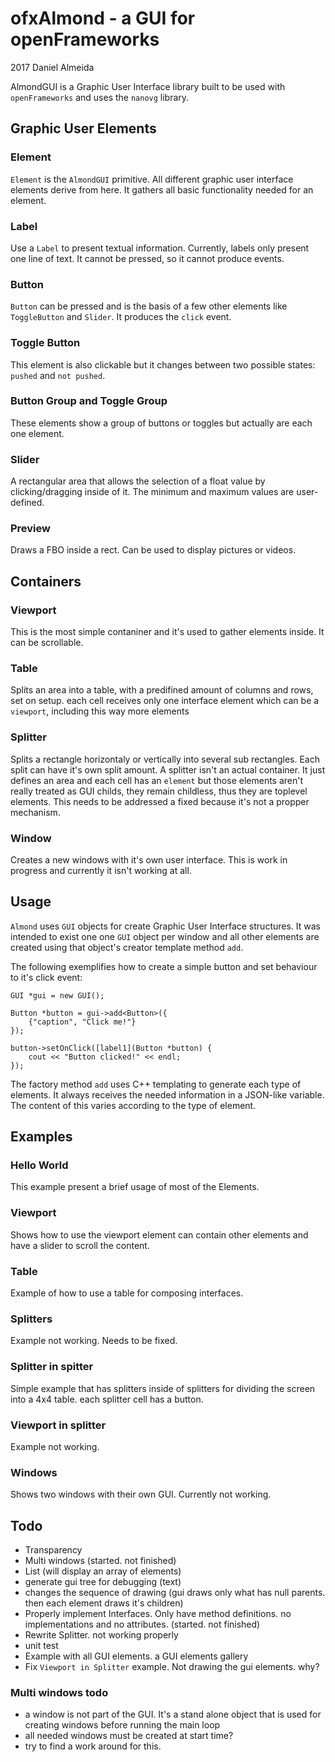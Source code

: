 # ofxAlmond - a GUI for openFrameworks

2017 Daniel Almeida


AlmondGUI is a Graphic User Interface library built to be used with  `openFrameworks` and uses the `nanovg` library.


## Graphic User Elements

### Element

`Element` is the `AlmondGUI` primitive. All different graphic user interface elements derive from here. It gathers all basic functionality needed for an element.

### Label

Use a `Label` to present textual information. Currently, labels only present one line of text. It cannot be pressed, so it cannot produce events.


### Button

`Button` can be pressed and is the basis of a few other elements like `ToggleButton` and `Slider`. It produces the `click` event.


### Toggle Button

This element is also clickable but it changes between two possible states: `pushed` and `not pushed`.


### Button Group and Toggle Group

These elements show a group of buttons or toggles but actually are each one element.


### Slider

A rectangular area that allows the selection of a float value by clicking/dragging inside of it. The minimum and maximum values are user-defined.


### Preview

Draws a FBO inside a rect. Can be used to display pictures or videos.


## Containers


### Viewport

This is the most simple contaniner and it's used to gather elements inside. It can be scrollable.


### Table

Splits an area into a table, with a predifined amount of columns and rows, set on setup. each cell receives only one interface element which can be a `viewport`, including this way more elements

### Splitter

Splits a rectangle horizontaly or vertically into several sub rectangles. Each split can have it's own split amount. A splitter isn't an actual container. It just defines an area and each
cell has an `element` but those elements aren't really treated as GUI childs, they remain childless, thus they are toplevel elements. This needs to be addressed a fixed because
it's not a propper mechanism.


### Window

Creates a new windows with it's own user interface. This is work in progress and currently it isn't working at all.



## Usage

`Almond` uses  `GUI` objects for create Graphic User Interface structures. It was intended to exist one one `GUI` object per window and all 
other elements are created using that object's creator template method `add`. 

The following exemplifies how to create a simple button and set behaviour to it's click event:

    GUI *gui = new GUI();

    Button *button = gui->add<Button>({
        {"caption", "Click me!"}
    });

    button->setOnClick([label1](Button *button) {
        cout << "Button clicked!" << endl;
    });

The factory method `add` uses C++ templating to generate each type of elements. It always receives the needed information in a JSON-like variable. The content of this varies according to the type of element.


## Examples

### Hello World

This example present a brief usage of most of the Elements.


### Viewport

Shows how to use the viewport element can contain other elements and have a slider to scroll the content.


### Table

Example of how to use a table for composing interfaces.


### Splitters

Example not working. Needs to be fixed.


### Splitter in spitter

Simple example that has splitters inside of splitters for dividing the screen into a 4x4 table. each splitter cell has a button.


### Viewport in splitter

Example not working.


### Windows

Shows two windows with their own GUI. Currently not working.

## Todo

- Transparency
- Multi windows (started. not finished)
- List (will display an array of elements)
- generate gui tree for debugging (text)
- changes the sequence of drawing (gui draws only what has null parents. then each element draws it's children)
- Properly implement Interfaces. Only have method definitions. no implementations and no attributes. (started. not finished)
- Rewrite Splitter. not working properly
- unit test
- Example with all GUI elements. a GUI elements gallery
- Fix `Viewport in Splitter` example. Not drawing the gui elements. why?

### Multi windows todo

- a window is not part of the GUI. It's a stand alone object that is used for creating windows before running the main loop
- all needed windows must be created at start time?
- try to find a work around for this.
